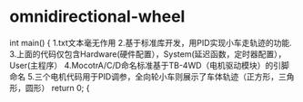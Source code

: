 # omnidirectional-wheel
int main()
{
  1.txt文本毫无作用
  2.基于标准库开发，用PID实现小车走轨迹的功能.
  3.上面的代码仅包含Hardware(硬件配置），System(延迟函数，定时器配置），User(主程序）
  4.MocotrA/C/D命名标准基于TB-4WD（电机驱动模块）的引脚命名
  5.三个电机代码用于PID调参，全向轮小车则展示了车体轨迹（正方形，三角形，圆形）
  return 0;
{

